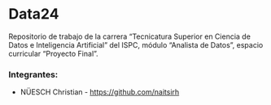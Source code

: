 # Data24
Repositorio de trabajo de la carrera “Tecnicatura Superior en Ciencia de Datos e Inteligencia Artificial” del ISPC, módulo “Analista de Datos”, espacio curricular “Proyecto Final”.

### Integrantes:
- NÜESCH Christian - https://github.com/naitsirh
